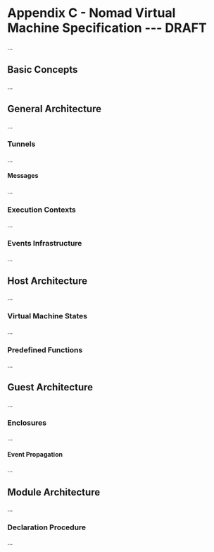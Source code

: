 # Appendix C - Nomad Virtual Machine Specification --- DRAFT

...

## Basic Concepts

...

## General Architecture

...

### Tunnels

...

#### Messages

...

### Execution Contexts

...

### Events Infrastructure

...

## Host Architecture

...

### Virtual Machine States

...

### Predefined Functions

...

## Guest Architecture

...

### Enclosures

...

#### Event Propagation

...

## Module Architecture

...

### Declaration Procedure

...
